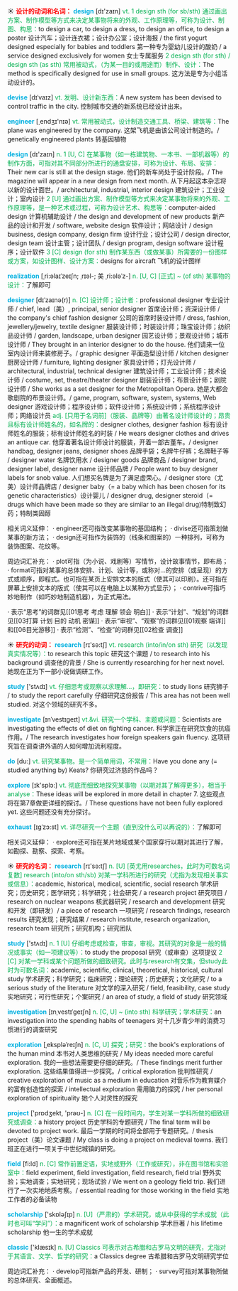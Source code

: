 ☀ <font color="red">**设计的动词和名词：**</font>
<font color="sky blue">**design**</font> [dɪ'zaɪn] 
<font color="#00b050">vt. 1 design sth (for sb/sth) 通过画出方案、制作模型等方式来决定某事物将来的外观、工作原理等，可称为设计、制图、构思：</font>to design a car, to design a dress, to design an office, to design a poster 设计汽车；设计连衣裙；设计办公室；设计海报 / the first yogurt designed especially for babies and toddlers 第一种专为婴幼儿设计的酸奶 / a service designed exclusively for women 女士专属服务 <font color="#00b050">2 design sth (for sth) / design sth (as sth) 常用被动式，（为某一目的或用途而）制作、设计：</font>The method is specifically designed for use in small groups. 这方法是专为小组活动设计的。

<font color="sky blue">**devise**</font> [dɪˈvaɪz]
<font color="#00b050">vt. 发明、设计新东西：</font>A new system has been devised to control traffic in the city. 控制城市交通的新系统已经设计出来。

<font color="sky blue">**engineer**</font> [͵endӡɪ'nɪə] 
<font color="#00b050">vt. 常用被动式，设计制造交通工具、桥梁、建筑等：</font>The plane was engineered by the company. 这架飞机是由该公司设计制造的。/ genetically engineered plants 转基因植物

<font color="sky blue">**design**</font> [dɪ'zaɪn] 
<font color="#00b050">n. 1 [U, C] 在某事物（如一栋建筑物、一本书、一部机器等）的制作方面，可指对其不同部分所进行的通盘安排，可称为设计、布局、安排：</font>Their new car is still at the design stage. 他们的新车尚处于设计阶段。/ The magazine will appear in a new design from next month. 从下月起这本杂志将以新的设计面世。/ architectural, industrial, interior design 建筑设计；工业设计；室内设计 <font color="#00b050">2 [U] 通过画出方案、制作模型等方式来决定某事物将来的外观、工作原理等，是一种艺术或过程，可称为设计艺术、构思等：</font>computer-aided design 计算机辅助设计 / the design and development of new products 新产品的设计和开发 / software, website design 软件设计；网站设计 / design business, design company, design firm 设计行业；设计公司 / design director, design team 设计主管；设计团队 / design program, design software 设计程序；设计软件 <font color="#00b050">3 [C] design (for sth) 制作某东西（或做某事）所需要的一份图样或方案，如设计图样、设计方案：</font>designs for aircraft 飞机的设计图样
           
<font color="sky blue">**realization**</font> [ˌri:əlaɪˈzeɪʃn; ˌrɪəl-; 美 ˌri:ələˈz-]
<font color="#00b050">n. [U, C] [正式] ~ (of sth) 某事物的设计：</font>了解即可
          
<font color="sky blue">**designer**</font> [dɪˈzaɪnə(r)]
<font color="#00b050">n. [C] 设计师；设计者：</font>professional designer 专业设计师 / chief, lead（美）, principal, senior designer 首席设计师；资深设计师 / the company's chief fashion designer 公司的首席时装设计师 / dress, fashion, jewellery/jewelry, textile designer 服装设计师；时装设计师；珠宝设计师；纺织品设计师 / garden, landscape, urban designer 园艺设计师；景观设计师；城市设计师 / They brought in an interior designer to do the house. 他们请来一位室内设计师来装修房子。/ graphic designer 平面造型设计师 / kitchen designer 厨房设计师 / furniture, lighting designer 家具设计师；灯光设计师 / architectural, industrial, technical designer 建筑设计师；工业设计师；技术设计师 / costume, set, theatre/theater designer 剧装设计师；布景设计师；剧院设计师 / She works as a set designer for the Metropolitan Opera. 她是大都会歌剧院的布景设计师。/ game, program, software, system, systems, Web designer 游戏设计师；程序设计师；软件设计师；系统设计师；系统程序设计师；网络设计员 <font color="#00b050">adj. [只用于名词前]（服装、品牌等）由著名设计师设计的；昂贵且标有设计师姓名的，如名牌的：</font>designer clothes, designer fashion 标有设计师姓名的服装；标有设计师姓名的时装 / He wears designer clothes and drives an antique car. 他穿着著名设计师设计的服装，开着一部古董车。/ designer handbag, designer jeans, designer shoes 品牌手袋；名牌牛仔裤；名牌鞋子等 / designer water 名牌饮用水 / designer goods 品牌商品 / designer brand, designer label, designer name 设计师品牌 / People want to buy designer labels for snob value. 人们想买名牌是为了满足虚荣心。/ designer store（尤美）设计师品牌店 / designer baby（= a baby which has been chosen for its genetic characteristics）设计婴儿 / designer drug, designer steroid（= drugs which have been made so they are similar to an illegal drug)特制致幻药；特制类固醇

相关词义延伸：
· engineer还可指改变某事物的基因结构；
· divise还可指策划做某事的新方法；
· design还可指作为装饰的（线条和图案的）一种排列，可称为装饰图案、花纹等。

周边词汇补充：
· plot可指（为小说、戏剧等）写情节，设计故事情节，即布局；
· format可指对某事的总体安排、计划、设计等，或称对…的安排（或呈现）的方式或顺序，即程式。也可指在某页上安排文本的版式（使其可以印刷）。还可指在屏幕上安排文本的版式（使其可以在电脑上以某种方式显示）；
· contrive可指巧妙地制作（如巧妙地制造机器），为正式用法。

· 表示“思考”的词群见[[01思考 考虑 理解 领会 明白]]
· 表示“计划”、“规划”的词群见[[03打算 计划 目的 动机 密谋]]
· 表示“审视”、“观察”的词群见[[01观察 端详]]和[[06目光游移]]
· 表示“检测”、“检查”的词群见[[02检查 调查]]

☀ <font color="red">**研究的动词：**</font>
<font color="sky blue">**research**</font> [rɪ'sə:tʃ] 
<font color="#00b050">vt. research (into/in/on sth) 研究（以发现真实情况等）：</font>to research this topic 研究这个课题 / to research into his background 调查他的背景 / She is currently researching for her next novel. 她现在正为下一部小说做调研工作。

<font color="sky blue">**study**</font> ['stʌdɪ] 
<font color="#00b050">vt. 仔细思考或观察以求理解…，即研究：</font>to study lions 研究狮子 / to study the report carefully 仔细研究这份报告 / This area has not been well studied. 对这个领域的研究不多。
           
<font color="sky blue">**investigate**</font> [ɪnˈvestɪgeɪt]
<font color="#00b050">vt.&vi. 研究一个学科、主题或问题：</font>Scientists are investigating the effects of diet on fighting cancer. 科学家正在研究饮食的抗癌作用。/ The research investigates how foreign speakers gain fluency. 这项研究旨在调查讲外语的人如何增加流利程度。

<font color="sky blue">**do**</font> [du:] 
<font color="#00b050">vt. 研究某事物。是一个简单用词，不常用：</font>Have you done any (= studied anything by) Keats? 你研究过济慈的作品吗？

<font color="sky blue">**explore**</font> [ɪk'splɔ:] 
<font color="#00b050">vt. 彻底而细致地探究某事物（以期对其了解得更多），相当于analyse：</font>These ideas will be explored in more detail in chapter 7. 这些观点将在第7章做更详细的探讨。/ These questions have not been fully explored yet. 这些问题还没有充分探讨。
           
<font color="sky blue">**exhaust**</font> [ɪgˈzɔ:st]
<font color="#00b050">vt. 详尽研究一个主题（直到没什么可以再说的）：</font>了解即可

相关词义延伸：
· explore还可指在某片地域或某个国家穿行以期对其进行了解，如勘探、勘察、探索、考察。

☀ <font color="red">**研究的名词：**</font>
<font color="sky blue">**research**</font> [rɪ'sə:tʃ] 
<font color="#00b050">n. [U] [英尤用researches，此时为可数名词复数] research (into/on sth/sb) 对某一学科所进行的研究（尤指为发现相关事实或信息）：</font>academic, historical, medical, scientific, social research 学术研究；历史研究；医学研究；科学研究；社会研究 / a research project 研究项目 / research on nuclear weapons 核武器研究 / research and development 研究和开发（即研发）/ a piece of research 一项研究 / research findings, research results 研究发现；研究结果 / research institute, research organization, research team 研究所；研究机构；研究团队

<font color="sky blue">**study**</font> ['stʌdɪ] 
<font color="#00b050">n. 1 [U] 仔细考虑或检查，审查，审视。其研究的对象是一般的情况或事实（如一项建议等）：</font>to study the proposal 研究（或审查）这项提议 <font color="#00b050">2 [C] 对某一学科或某个问题所做的细致研究。此时与research有交集，但study此时为可数名词：</font>academic, scientific, clinical, theoretical, historical, cultural study 学术研究；科学研究；临床研究；理论研究；历史研究；文化研究 / to a serious study of the literature 对文学的深入研究 / field, feasibility, case study 实地研究；可行性研究；个案研究 / an area of study, a field of study 研究领域
        
<font color="sky blue">**investigation**</font> [ɪnˌvestɪˈgeɪʃn]
<font color="#00b050">n. [C, U] ~ (into sth) 科学研究；学术研究：</font>an investigation into the spending habits of teenagers 对十几岁青少年的消费习惯进行的调查研究

<font color="sky blue">**exploration**</font> [ˌekspləˈreɪʃn]
<font color="#00b050">n. [C, U] 探究；研究：</font>the book's explorations of the human mind 本书对人类思维的研究 / My ideas needed more careful exploration. 我的一些想法需要更仔细的研究。/ These findings merit further exploration. 这些结果值得进一步探究。/ critical exploration 批判性研究 / creative exploration of music as a medium in education 对音乐作为教育媒介的富有创造性的探索 / intellectual exploration 需用脑力的探究 / her personal exploration of spirituality 她个人对灵性的探究

<font color="sky blue">**project**</font> ['prɒdʒekt, 'prəʊ-] 
<font color="#00b050">n. [C] 在一段时间内，学生对某一学科所做的细致研究或调查：</font>a history project 历史学科的专题研究 / The final term will be devoted to project work. 最后一学期的时间将全部用于专题研究。/ thesis project（美）论文课题 / My class is doing a project on medieval towns. 我们班正在进行一项关于中世纪城镇的研究。

<font color="sky blue">**field**</font> [fi:ld] 
<font color="#00b050">n. [C] 常作前置定语，实地或野外（工作或研究），非在图书馆和实验室中：</font>field experiment, field investigation, field research, field trial 野外实验；实地调查；实地研究；现场试验 / We went on a geology field trip. 我们进行了一次实地地质考察。/ essential reading for those working in the field 实地工作者的必备读物

<font color="sky blue">**scholarship**</font> ['skɒləʃɪp] 
<font color="#00b050">n. [U]（严肃的）学术研究，或从中获得的学术成就（此时也可叫“学问”）：</font>a magnificent work of scholarship 学术巨著 / his lifetime scholarship 他一生的学术成就

<font color="sky blue">**classic**</font> ['klæsɪk] 
<font color="#00b050">n. [U] Classics 可表示对古希腊和古罗马文明的研究，尤指对于其语言、文学、哲学的研究：</font>a Classics degree 古希腊和古罗马文明研究学位

周边词汇补充：
· develop可指新产品的开发、研制；
· survey可指对某事物所做的总体研究、全面概述。
